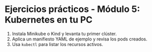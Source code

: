 # Ejercicios prácticos - Módulo 5: Kubernetes en tu PC

1. Instala Minikube o Kind y levanta tu primer clúster.
2. Aplica un manifiesto YAML de ejemplo y revisa los pods creados.
3. Usa `kubectl` para listar los recursos activos.
